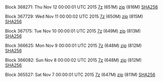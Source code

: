 Block 368271: Thu Nov 12 00:00:01 UTC 2015 [7z](https://transfer.sh/488er/bootstrap.dat.20151112.7z) (651M) [zip](https://transfer.sh/YJSPa/bootstrap.dat.20151112.zip) (816M) [SHA256](https://transfer.sh/xVNS3/sha256.txt)

Block 367729: Wed Nov 11 00:00:02 UTC 2015 [7z](https://transfer.sh/uzJm9/bootstrap.dat.20151111.7z) (650M) [zip](https://transfer.sh/1c2hRe/bootstrap.dat.20151111.zip) (815M) [SHA256](https://transfer.sh/AQSgF/sha256.txt)

Block 367175: Tue Nov 10 00:00:01 UTC 2015 [7z](https://transfer.sh/KiXI4/bootstrap.dat.20151110.7z) (649M) [zip](https://transfer.sh/16jcCr/bootstrap.dat.20151110.zip) (813M) [SHA256](https://transfer.sh/1hGDu1/sha256.txt)

Block 366625: Mon Nov  9 00:00:01 UTC 2015 [7z](https://transfer.sh/ZaE6n/bootstrap.dat.20151109.7z) (648M) [zip](https://transfer.sh/sx8OG/bootstrap.dat.20151109.zip) (812M) [SHA256](https://transfer.sh/Ohnzl/sha256.txt)

Block 366082: Sun Nov  8 00:00:02 UTC 2015 [7z](https://transfer.sh/18K2Jw/bootstrap.dat.20151108.7z) (648M) [zip](https://transfer.sh/QVo5A/bootstrap.dat.20151108.zip) (812M) [SHA256](https://transfer.sh/ZYTD1/sha256.txt)

Block 365527: Sat Nov  7 00:00:01 UTC 2015 [7z](https://transfer.sh/1quAz/bootstrap.dat.20151107.7z) (647M) [zip](https://transfer.sh/lDd13/bootstrap.dat.20151107.zip) (811M) [SHA256](https://transfer.sh/1dG8dS/sha256.txt)
